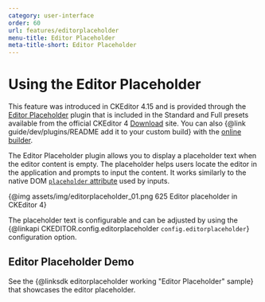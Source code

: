 ```yaml
---
category: user-interface
order: 60
url: features/editorplaceholder
menu-title: Editor Placeholder
meta-title-short: Editor Placeholder
---
```

<!--
Copyright (c) 2003-2020, CKSource - Frederico Knabben. All rights reserved.
For licensing, see LICENSE.md.
-->

# Using the Editor Placeholder

<info-box info="">
	This feature was introduced in CKEditor 4.15 and is provided through the <a href="https://ckeditor.com/cke4/addon/editorplaceholder">Editor Placeholder</a> plugin that is included in the Standard and Full presets available from the official CKEditor 4 <a href="https://ckeditor.com/ckeditor-4/download/">Download</a> site. You can also {@link guide/dev/plugins/README add it to your custom build} with the <a href="https://ckeditor.com/cke4/builder">online builder</a>.
</info-box>

The Editor Placeholder plugin allows you to display a placeholder text when the editor content is empty. The placeholder helps users locate the editor in the application and prompts to input the content. It works similarly to the native DOM [`placeholder` attribute](https://developer.mozilla.org/en-US/docs/Web/HTML/Element/input#The_placeholder_attribute) used by inputs.

{@img assets/img/editorplaceholder_01.png 625 Editor placeholder in CKEditor 4}

The placeholder text is configurable and can be adjusted by using the {@linkapi CKEDITOR.config.editorplaceholder `config.editorplaceholder`} configuration option.

## Editor Placeholder Demo

See the {@linksdk editorplaceholder working "Editor Placeholder" sample} that showcases the editor placeholder.
